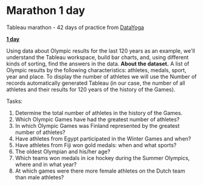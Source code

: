 # Marathon 1 day

Tableau marathon - 42 days of practice from [DataYoga](https://tableau.pro/bookofmarathon42)

[**1 day**](https://tableau.pro/m01)

Using data about Olympic results for the last 120 years as an example, we'll understand the Tableau workspace, build bar charts, and, using different kinds of sorting, find the answers in the data.
**About the dataset.**
A list of Olympic results by the following characteristics: athletes, medals, sport, year and place. To display the number of athletes we will use the Number of records automatically generated Tableau (in our case, the number of all athletes and their results for 120 years of the history of the Games).

Tasks:
1. Determine the total number of athletes in the history of the Games.
2. Which Olympic Games have had the greatest number of athletes?
3. In which Olympic Games was Finland represented by the greatest number of athletes?
4. Have athletes from Egypt participated in the Winter Games and when?
5. Have athletes from Fiji won gold medals: when and what sports?
6. The oldest Olympian and his/her age?
7. Which teams won medals in ice hockey during the Summer Olympics, where and in what year?
8. At which games were there more female athletes on the Dutch team than male athletes?
